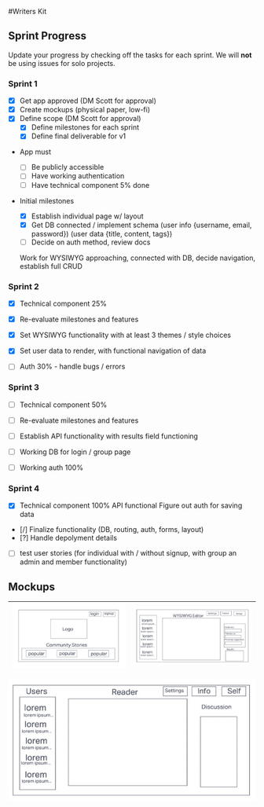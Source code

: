 #Writers Kit

<!---
*** WHEN YOU ARE UP AND RUNNING, DELETE EVERYTHING ABOVE ME EXCEPT THE VERY TOP LINE. ***
*** RENAME THE TOP LINE WITH YOUR PROJECT NAME. ***
-->

## Sprint Progress

Update your progress by checking off the tasks for each sprint. We will **not** be using issues for solo projects.

### Sprint 1

- [x] Get app approved (DM Scott for approval)
- [x] Create mockups (physical paper, low-fi)
- [x] Define scope (DM Scott for approval)
  - [x] Define milestones for each sprint
  - [x] Define final deliverable for v1
- App must

  - [ ] Be publicly accessible
  - [ ] Have working authentication
  - [ ] Have technical component 5% done

- Initial milestones

  - [x] Establish individual page w/ layout
  - [x] Get DB connected / implement schema (user info {username, email, password}) (user data {title, content, tags})
  - [ ] Decide on auth method, review docs

  Work for WYSIWYG approaching, connected with DB, decide navigation, establish full CRUD

### Sprint 2

- [x] Technical component 25%
- [x] Re-evaluate milestones and features

- [x] Set WYSIWYG functionality with at least 3 themes / style choices
- [x] Set user data to render, with functional navigation of data
- [ ] Auth 30% - handle bugs / errors

### Sprint 3

- [ ] Technical component 50%
- [ ] Re-evaluate milestones and features

- [ ] Establish API functionality with results field functioning
- [ ] Working DB for login / group page
- [ ] Working auth 100%

### Sprint 4

- [x] Technical component 100%
      API functional
      Figure out auth for saving data

- [/] Finalize functionality (DB, routing, auth, forms, layout)
- [?] Handle depolyment details
- [ ] test user stories (for individual with / without signup, with group an admin and member functionality)

## Mockups

| ![Home](images/home.jpg) | ![Individual](images/individual.jpg) |
| ------------------------ | ------------------------------------ |

![Group](images/group.jpg)
